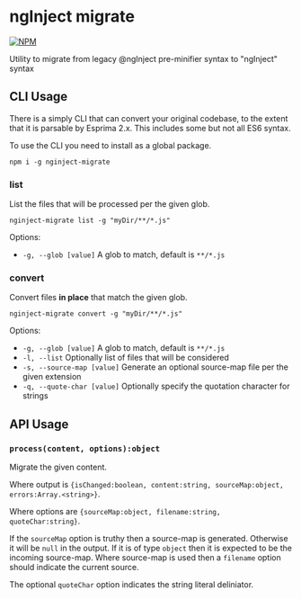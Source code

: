 # ngInject migrate

[![NPM](https://nodei.co/npm/nginject-migrate.png)](http://github.com/bholloway/nginject-migrate)

Utility to migrate from legacy @ngInject pre-minifier syntax to "ngInject" syntax

## CLI Usage

There is a simply CLI that can convert your original codebase, to the extent that it is parsable by Esprima 2.x. This
includes some but not all ES6 syntax.

To use the CLI you need to install as a global package.

```
npm i -g nginject-migrate
```

### list

List the files that will be processed per the given glob.

```
nginject-migrate list -g "myDir/**/*.js"
```

Options:

* `-g, --glob [value]` A glob to match, default is `**/*.js`

### convert

Convert files **in place** that match the given glob.

```
nginject-migrate convert -g "myDir/**/*.js"
```

Options:

* `-g, --glob [value]` A glob to match, default is `**/*.js`
* `-l, --list` Optionally list of files that will be considered
* `-s, --source-map [value]` Generate an optional source-map file per the given extension
* `-q, --quote-char [value]` Optionally specify the quotation character for strings

## API Usage

### `process(content, options):object`

Migrate the given content.

Where output is `{isChanged:boolean, content:string, sourceMap:object, errors:Array.<string>}`.

Where options are `{sourceMap:object, filename:string, quoteChar:string}`.

If the `sourceMap` option is truthy then a source-map is generated. Otherwise it will be `null` in the output. If it is of type `object` then it is expected to be the incoming source-map. Where source-map is used then a `filename` option should indicate the current source.

The optional `quoteChar` option indicates the string literal deliniator.